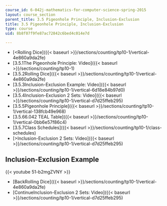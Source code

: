 ```yaml
---
course_id: 6-042j-mathematics-for-computer-science-spring-2015
layout: course_section
parent_title: 3.5 Pigeonhole Principle, Inclusion-Exclusion
title: 3.5 Pigeonhole Principle, Inclusion-Exclusion
type: course
uid: 8b8f07f9fe87ac72842c6bed4c014e7d

---
```


*   [<Rolling Dice]({{< baseurl >}}/sections/counting/tp10-1/vertical-4e860a9da2fe)
*   [3.5.1The Pigeonhole Principle: Video]({{< baseurl >}}/sections/counting/tp10-1)
*   [3.5.2Rolling Dice]({{< baseurl >}}/sections/counting/tp10-1/vertical-4e860a9da2fe)
*   [3.5.3Inclusion-Exclusion Example: Video]({{< baseurl >}}/sections/counting/tp10-1/vertical-6d18e84b97d0)
*   [3.5.4Inclusion-Exclusion 2 Sets: Video]({{< baseurl >}}/sections/counting/tp10-1/vertical-d7d25ffeb295)
*   [3.5.5Pigeonhole Principle]({{< baseurl >}}/sections/counting/tp10-1/vertical-138fcb49e968)
*   [3.5.66.042 TEAL Table]({{< baseurl >}}/sections/counting/tp10-1/vertical-0bb6e57f86c4)
*   [3.5.7Class Schedules]({{< baseurl >}}/sections/counting/tp10-1/class-schedules)
*   [\>Inclusion-Exclusion 2 Sets: Video]({{< baseurl >}}/sections/counting/tp10-1/vertical-d7d25ffeb295)

Inclusion-Exclusion Example
---------------------------

{{< youtube 51-b2mgZVNY >}}

*   [BackRolling Dice]({{< baseurl >}}/sections/counting/tp10-1/vertical-4e860a9da2fe)
*   [ContinueInclusion-Exclusion 2 Sets: Video]({{< baseurl >}}/sections/counting/tp10-1/vertical-d7d25ffeb295)